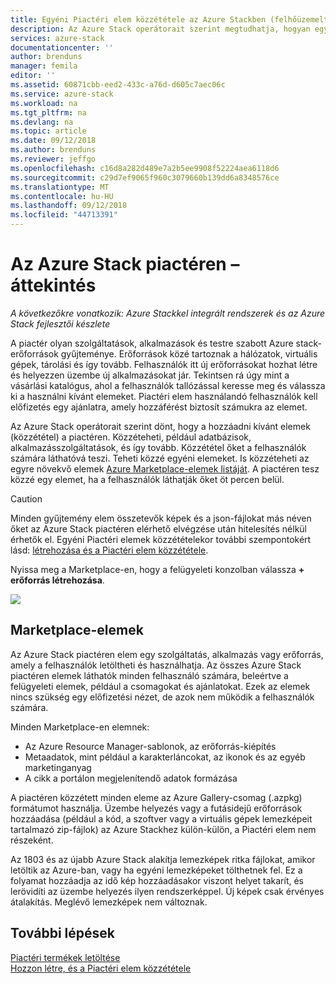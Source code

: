 ```yaml
---
title: Egyéni Piactéri elem közzététele az Azure Stackben (felhőüzemeltető) |} A Microsoft Docs
description: Az Azure Stack operátorait szerint megtudhatja, hogyan egyéni Piactéri elem közzététele az Azure Stackben.
services: azure-stack
documentationcenter: ''
author: brenduns
manager: femila
editor: ''
ms.assetid: 60871cbb-eed2-433c-a76d-d605c7aec06c
ms.service: azure-stack
ms.workload: na
ms.tgt_pltfrm: na
ms.devlang: na
ms.topic: article
ms.date: 09/12/2018
ms.author: brenduns
ms.reviewer: jeffgo
ms.openlocfilehash: c16d8a282d489e7a2b5ee9908f52224aea6118d6
ms.sourcegitcommit: c29d7ef9065f960c3079660b139dd6a8348576ce
ms.translationtype: MT
ms.contentlocale: hu-HU
ms.lasthandoff: 09/12/2018
ms.locfileid: "44713391"
---
```

# <a name="the-azure-stack-marketplace-overview"></a>Az Azure Stack piactéren – áttekintés

*A következőkre vonatkozik: Azure Stackkel integrált rendszerek és az Azure Stack fejlesztői készlete*

A piactér olyan szolgáltatások, alkalmazások és testre szabott Azure stack-erőforrások gyűjteménye. Erőforrások közé tartoznak a hálózatok, virtuális gépek, tárolási és így tovább. Felhasználók itt új erőforrásokat hozhat létre és helyezzen üzembe új alkalmazásokat jár. Tekintsen rá úgy mint a vásárlási katalógus, ahol a felhasználók tallózással keresse meg és válassza ki a használni kívánt elemeket. Piactéri elem használandó felhasználók kell előfizetés egy ajánlatra, amely hozzáférést biztosít számukra az elemet.

Az Azure Stack operátorait szerint dönt, hogy a hozzáadni kívánt elemek (közzététel) a piactéren. Közzéteheti, például adatbázisok, alkalmazásszolgáltatások, és így tovább. Közzététel őket a felhasználók számára láthatóvá teszi. Teheti közzé egyéni elemeket. Is közzéteheti az egyre növekvő elemek [Azure Marketplace-elemek listáját](azure-stack-marketplace-azure-items.md). A piactéren tesz közzé egy elemet, ha a felhasználók láthatják őket öt percen belül.

> [!Caution]  
> Minden gyűjtemény elem összetevők képek és a json-fájlokat más néven őket az Azure Stack piactéren elérhető elvégzése után hitelesítés nélkül érhetők el. Egyéni Piactéri elemek közzétételekor további szempontokért lásd: [létrehozása és a Piactéri elem közzététele](azure-stack-create-and-publish-marketplace-item.md).

Nyissa meg a Marketplace-en, hogy a felügyeleti konzolban válassza **+ erőforrás létrehozása**.

![](media/azure-stack-publish-custom-marketplace-item/image1.png)

## <a name="marketplace-items"></a>Marketplace-elemek
Az Azure Stack piactéren elem egy szolgáltatás, alkalmazás vagy erőforrás, amely a felhasználók letöltheti és használhatja. Az összes Azure Stack piactéren elemek láthatók minden felhasználó számára, beleértve a felügyeleti elemek, például a csomagokat és ajánlatokat. Ezek az elemek nincs szükség egy előfizetési nézet, de azok nem működik a felhasználók számára.

Minden Marketplace-en elemnek:

* Az Azure Resource Manager-sablonok, az erőforrás-kiépítés
* Metaadatok, mint például a karakterláncokat, az ikonok és az egyéb marketinganyag
* A cikk a portálon megjelenítendő adatok formázása

A piactéren közzétett minden eleme az Azure Gallery-csomag (.azpkg) formátumot használja. Üzembe helyezés vagy a futásidejű erőforrások hozzáadása (például a kód, a szoftver vagy a virtuális gépek lemezképeit tartalmazó zip-fájlok) az Azure Stackhez külön-külön, a Piactéri elem nem részeként. 

Az 1803 és az újabb Azure Stack alakítja lemezképek ritka fájlokat, amikor letöltik az Azure-ban, vagy ha egyéni lemezképeket tölthetnek fel. Ez a folyamat hozzáadja az idő kép hozzáadásakor viszont helyet takarít, és lerövidíti az üzembe helyezés ilyen rendszerképpel. Új képek csak érvényes átalakítás.  Meglévő lemezképek nem változnak. 

## <a name="next-steps"></a>További lépések
[Piactéri termékek letöltése](azure-stack-download-azure-marketplace-item.md)  
[Hozzon létre, és a Piactéri elem közzététele](azure-stack-create-and-publish-marketplace-item.md)

